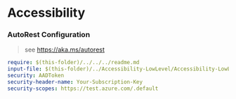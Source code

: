 # Accessibility

### AutoRest Configuration

> see https://aka.ms/autorest

```yaml
require: $(this-folder)/../../../readme.md
input-file: $(this-folder)/../Accessibility-LowLevel/Accessibility-LowLevel.json
security: AADToken
security-header-name: Your-Subscription-Key
security-scopes: https://test.azure.com/.default
```